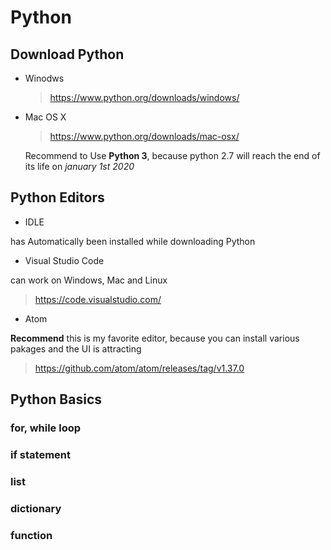 # **Python**

## Download Python
  - Winodws
    > https://www.python.org/downloads/windows/
  - Mac OS X
    > https://www.python.org/downloads/mac-osx/
    
    Recommend to Use **Python 3**, because python 2.7 will reach the end of its life on *january 1st 2020*
    
## Python Editors
- IDLE

has Automatically been installed while downloading Python

- Visual Studio Code

can work on Windows, Mac and Linux
> https://code.visualstudio.com/

- Atom

**Recommend**
  this is my favorite editor, because you can install various pakages and the UI is attracting
 
 > https://github.com/atom/atom/releases/tag/v1.37.0

## Python Basics
### for, while loop 
### if statement 
### list 
### dictionary 
### function 
